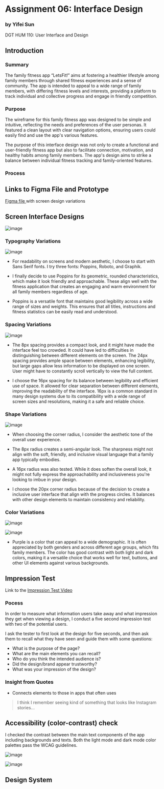 # Assignment 06: Interface Design

### by Yifei Sun
DGT HUM 110: User Interface and Design

## Introduction
### Summary
The family fitness app “LetsFit!” aims at fostering a healthier lifestyle among family members through shared fitness experiences and a sense of community. The app is intended to appeal to a wide range of family members, with differing fitness levels and interests, providing a platform to track individual and collective progress and engage in friendly competition.

### Purpose
The wireframe for this family fitness app was designed to be simple and intuitive, reflecting the needs and preferences of the user personas. It featured a clean layout with clear navigation options, ensuring users could easily find and use the app's various features.

The purpose of this interface design was not only to create a functional and user-friendly fitness app but also to facilitate connection, motivation, and healthy habits among family members. The app's design aims to strike a balance between individual fitness tracking and family-oriented features.

### Process

## Links to Figma File and Prototype
<a href = "https://www.figma.com/file/f1EACnj0NWnsMQFhAqcooE/Let's-Fit-Design-System?type=design&node-id=0%3A1&t=ccXm49ebEWVrGO8p-1"> Figma file </a> with screen design variations

## Screen Interface Designs

![image](Images/Main.png)

### Typography Variations
![image](Images/Typography%20Variations.png)

- For readability on screens and modern aesthetic, I choose to start with Sans Serif fonts. I try three fonts: Poppins, Roboto, and Graphik.

- I finally decide to use Poppins for its geometric, rounded characteristics, which make it look friendly and approachable. These align well with the fitness application that creates an engaging and warm environment for all family members regardless of age.

- Poppins is a versatile font that maintains good legibility across a wide range of sizes and weights. This ensures that all titles, instructions and fitness statistics can be easily read and understood.

### Spacing Variations
![image](Images/Spacing%20Variations.png)

- The 8px spacing provides a compact look, and it might have made the interface feel too crowded. It could have led to difficulties in distinguishing between different elements on the screen. The 24px spacing provides ample space between elements, enhancing legibility, but large gaps allow less information to be displayed on one screen. User might have to constantly scroll vertically to view the full content.

- I choose the 16px spacing for its balance between legibility and efficient use of space. It allowed for clear separation between different elements, improving the readability of the interface. 16px is a common standard in many design systems due to its compatibility with a wide range of screen sizes and resolutions, making it a safe and reliable choice.

### Shape Variations
![image](Images/Shape%20Variations.png)

- When choosing the corner radius, I consider the aesthetic tone of the overall user experience.

- The 8px radius creates a semi-angular look. The sharpness might not align with the soft, friendly, and inclusive visual language that a family app typically embodies.

- A 16px radius was also tested. While it does soften the overall look, it might not fully express the approachability and inclusiveness you're looking to imbue in your design.

- I choose the 20px corner radius because of the decision to create a inclusive user interface that align with the progress circles.  It balances with other design elements to maintain consistency and reliability.

### Color Variations
![image](Images/Color%20Palette%20(Light%20Mode).png)

![image](Images/Color%20Palette%20(Dark%20Mode).png)

- Purple is a color that can appeal to a wide demographic. It is often appreciated by both genders and across different age groups, which fits family members. The color has good contrast with both light and dark colors, making it a versatile choice that works well for text, buttons, and other UI elements against various backgrounds.

## Impression Test

Link to the <a href = "https://youtu.be/jTplI5S_XvE"> Impression Test Video </a>

### Pocess

In order to measure what information users take away and what impression they get when viewing a design, I conduct a five second impression test with two of the potential users.

I ask the tester to first look at the design for five seconds, and then ask them to recall what they have seen and guide them with some questions:
- What is the purpose of the page?
- What are the main elements you can recall?
- Who do you think the intended audience is?
- Did the design/brand appear trustworthy?
- What was your impression of the design?

### Insight from Quotes

- Connects elements to those in apps that often uses
> I think I remember seeing kind of something that looks like Instagram stories...

## Accessibility (color-contrast) check

I checked the contrast between the main text components of the app including backgrounds and texts. Both the light mode and dark mode color palettes pass the WCAG guidelines.

![image](Images/Color%20Palette%20(Light%20Mode)%20Accessibility%20Check.png)

![image](Images/Color%20Palette%20(Dark%20Mode)%20Accessibility%20Check.png)

## Design System


